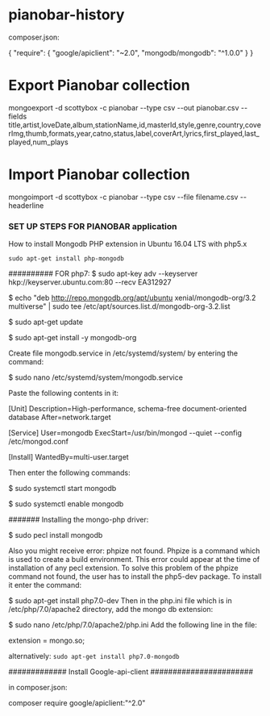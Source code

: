 # pianobar-history


composer.json:

{
    "require": {
        "google/apiclient": "~2.0",         "mongodb/mongodb": "^1.0.0"
    }
}

# Export Pianobar collection

mongoexport -d scottybox -c pianobar --type csv --out pianobar.csv --fields title,artist,loveDate,album,stationName,id,masterId,style,genre,country,coverImg,thumb,formats,year,catno,status,label,coverArt,lyrics,first_played,last_played,num_plays

# Import Pianobar collection

mongoimport -d scottybox -c pianobar --type csv --file filename.csv --headerline


### SET UP STEPS FOR PIANOBAR application #########


How to install Mongodb PHP extension in Ubuntu 16.04 LTS with php5.x

`sudo apt-get install php-mongodb`


########## FOR php7:
$ sudo apt-key adv --keyserver hkp://keyserver.ubuntu.com:80 --recv EA312927

$ echo "deb http://repo.mongodb.org/apt/ubuntu xenial/mongodb-org/3.2 multiverse" | sudo tee /etc/apt/sources.list.d/mongodb-org-3.2.list

$ sudo apt-get update

$ sudo apt-get install -y mongodb-org

Create file mongodb.service in /etc/systemd/system/ by entering the command:

$ sudo nano /etc/systemd/system/mongodb.service

Paste the following contents in it:

[Unit]
Description=High-performance, schema-free document-oriented database
After=network.target

[Service]
User=mongodb
ExecStart=/usr/bin/mongod --quiet --config /etc/mongod.conf

[Install]
WantedBy=multi-user.target

Then enter the following commands:

$ sudo systemctl start mongodb

$ sudo systemctl enable mongodb

####### Installing the mongo-php driver:

$ sudo pecl install mongodb

Also you might receive error: phpize not found. Phpize is a command which is used to create a build environment. This error could appear at the time of installation of any pecl extension. To solve this problem of the phpize command not found, the user has to install the php5-dev package. To install it enter the command:

 $ sudo apt-get install php7.0-dev
Then in the php.ini file which is in /etc/php/7.0/apache2 directory, add the mongo db extension:

$ sudo nano /etc/php/7.0/apache2/php.ini
Add the following line in the file:

extension = mongo.so;

alternatively: `sudo apt-get install php7.0-mongodb`

############# Install Google-api-client #######################

in composer.json:

composer require google/apiclient:"^2.0"

